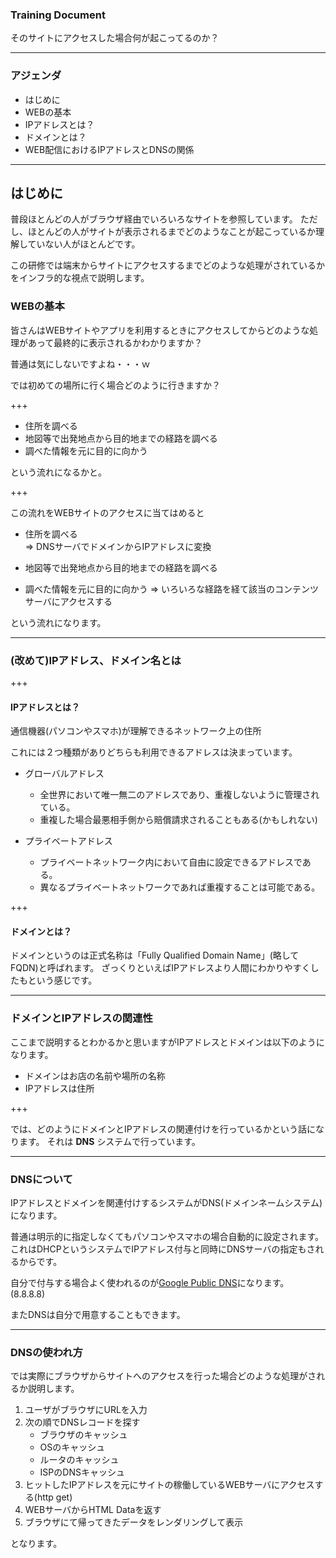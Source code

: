 <!-- 新人研修用ドキュメント　-->
### Training Document

そのサイトにアクセスした場合何が起こってるのか？


---


### アジェンダ

- はじめに
- WEBの基本
- IPアドレスとは？
- ドメインとは？
- WEB配信におけるIPアドレスとDNSの関係

---

## はじめに

普段ほとんどの人がブラウザ経由でいろいろなサイトを参照しています。
ただし、ほとんどの人がサイトが表示されるまでどのようなことが起こっているか理解していない人がほとんどです。

この研修では端末からサイトにアクセスするまでどのような処理がされているかをインフラ的な視点で説明します。


### WEBの基本

皆さんはWEBサイトやアプリを利用するときにアクセスしてからどのような処理があって最終的に表示されるかわかりますか？

普通は気にしないですよね・・・ｗ

では初めての場所に行く場合どのように行きますか？

+++

- 住所を調べる
- 地図等で出発地点から目的地までの経路を調べる
- 調べた情報を元に目的に向かう

という流れになるかと。

+++

この流れをWEBサイトのアクセスに当てはめると

- 住所を調べる<br>
=> DNSサーバでドメインからIPアドレスに変換

- 地図等で出発地点から目的地までの経路を調べる<br>
- 調べた情報を元に目的に向かう
=> いろいろな経路を経て該当のコンテンツサーバにアクセスする

という流れになります。

---

### (改めて)IPアドレス、ドメイン名とは

+++

#### IPアドレスとは？

通信機器(パソコンやスマホ)が理解できるネットワーク上の住所

これには２つ種類がありどちらも利用できるアドレスは決まっています。

- グローバルアドレス
  - 全世界において唯一無二のアドレスであり、重複しないように管理されている。
  - 重複した場合最悪相手側から賠償請求されることもある(かもしれない)

- プライベートアドレス
  - プライベートネットワーク内において自由に設定できるアドレスである。
  - 異なるプライベートネットワークであれば重複することは可能である。

+++

#### ドメインとは？

ドメインというのは正式名称は「Fully Qualified Domain Name」(略してFQDN)と呼ばれます。
ざっくりといえばIPアドレスより人間にわかりやすくしたもという感じです。

---
### ドメインとIPアドレスの関連性

ここまで説明するとわかるかと思いますがIPアドレスとドメインは以下のようになります。

- ドメインはお店の名前や場所の名称
- IPアドレスは住所

+++

では、どのようにドメインとIPアドレスの関連付けを行っているかという話になります。
それは **DNS** システムで行っています。

----
### DNSについて

IPアドレスとドメインを関連付けするシステムがDNS(ドメインネームシステム)になります。

普通は明示的に指定しなくてもパソコンやスマホの場合自動的に設定されます。
これはDHCPというシステムでIPアドレス付与と同時にDNSサーバの指定もされるからです。

自分で付与する場合よく使われるのが[Google Public DNS](https://developers.google.com/speed/public-dns/)になります。
(8.8.8.8)

またDNSは自分で用意することもできます。

---
### DNSの使われ方

では実際にブラウザからサイトへのアクセスを行った場合どのような処理がされるか説明します。

1. ユーザがブラウザにURLを入力
2. 次の順でDNSレコードを探す
   - ブラウザのキャッシュ
   - OSのキャッシュ
   - ルータのキャッシュ
   - ISPのDNSキャッシュ
3. ヒットしたIPアドレスを元にサイトの稼働しているWEBサーバにアクセスする(http get)
4. WEBサーバからHTML Dataを返す
5. ブラウザにて帰ってきたデータをレンダリングして表示

となります。
  
  
  
  
  

